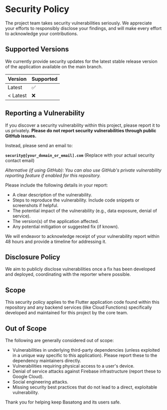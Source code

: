 # Security Policy

The project team takes security vulnerabilities seriously. We appreciate your efforts to responsibly disclose your findings, and will make every effort to acknowledge your contributions.

## Supported Versions

We currently provide security updates for the latest stable release version of the application available on the main branch.

| Version | Supported          |
| ------- | ------------------ |
| Latest  | :white_check_mark: |
| < Latest| :x:                |

## Reporting a Vulnerability

If you discover a security vulnerability within this project, please report it to us privately. **Please do not report security vulnerabilities through public GitHub issues.**

Instead, please send an email to:

**`security@[your_domain_or_email].com`** (Replace with your actual security contact email)

*Alternative (if using GitHub): You can also use GitHub's private vulnerability reporting feature if enabled for this repository.*

Please include the following details in your report:

* A clear description of the vulnerability.
* Steps to reproduce the vulnerability. Include code snippets or screenshots if helpful.
* The potential impact of the vulnerability (e.g., data exposure, denial of service).
* The version(s) of the application affected.
* Any potential mitigation or suggested fix (if known).

We will endeavor to acknowledge receipt of your vulnerability report within 48 hours and provide a timeline for addressing it.

## Disclosure Policy

We aim to publicly disclose vulnerabilities once a fix has been developed and deployed, coordinating with the reporter where possible.

## Scope

This security policy applies to the Flutter application code found within this repository and any backend services (like Cloud Functions) specifically developed and maintained for this project by the core team.

## Out of Scope

The following are generally considered out of scope:

* Vulnerabilities in underlying third-party dependencies (unless exploited in a unique way specific to this application). Please report these to the dependency maintainers directly.
* Vulnerabilities requiring physical access to a user's device.
* Denial of service attacks against Firebase infrastructure (report these to Google Cloud).
* Social engineering attacks.
* Missing security best practices that do not lead to a direct, exploitable vulnerability.

Thank you for helping keep Basatong and its users safe.
